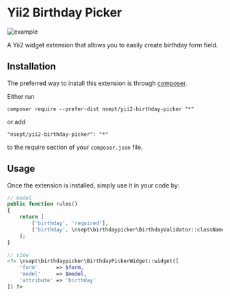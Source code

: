 Yii2 Birthday Picker
====================
![example](http://gluon.rghost.ru/6FjTw4L4X/image.png)

A Yii2 widget extension that allows you to easily create birthday form field.

Installation
------------

The preferred way to install this extension is through [composer](http://getcomposer.org/download/).

Either run

```
composer require --prefer-dist nsept/yii2-birthday-picker "*"
```

or add

```
"nsept/yii2-birthday-picker": "*"
```

to the require section of your `composer.json` file.


Usage
-----

Once the extension is installed, simply use it in your code by:

```php
// model
public function rules()
{
    return [
        ['birthday', 'required'],
        ['birthday', \nsept\birthdaypicker\BirthdayValidator::className()],
    ];
}

// view
<?= \nsept\birthdaypicker\BirthdayPickerWidget::widget([
    'form'      => $form,
    'model'     => $model,
    'attribute' => 'birthday'
]) ?>
```
